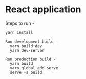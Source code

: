 # React application

Steps to run - 

    yarn install
    
    Run development build - 
      yarn build:dev
      yarn dev-server

    Run production build - 
      yarn build
      yarn global add serve
      serve -s build
